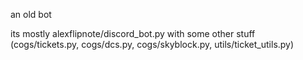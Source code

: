 an old bot

its mostly alexflipnote/discord_bot.py with some other stuff (cogs/tickets.py, cogs/dcs.py, cogs/skyblock.py, utils/ticket_utils.py)
